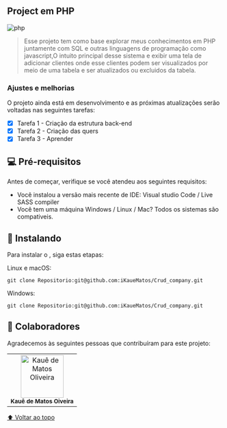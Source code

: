 ## Project em PHP


<img src="https://becode.com.br/wp-content/uploads/2017/09/php-post-1.png" alt="php">

> Esse projeto tem como base explorar meus conhecimentos em PHP  juntamente com SQL e outras linguagens de programação como javascript,O intuito principal desse sistema e exibir uma tela de adicionar clientes onde esse clientes podem ser visualizados por meio de uma tabela e ser atualizados ou excluidos da tabela. 

### Ajustes e melhorias

O projeto ainda está em desenvolvimento e as próximas atualizações serão voltadas nas seguintes tarefas:

- [x] Tarefa 1 - Criação da estrutura back-end
- [x] Tarefa 2 - Criação das quers
- [x] Tarefa 3 - Aprender

## 💻 Pré-requisitos

Antes de começar, verifique se você atendeu aos seguintes requisitos:
* Você instalou a versão mais recente de IDE: Visual studio Code / Live SASS compiler
* Você tem uma máquina Windows / Linux / Mac? Todos os sistemas são compativeis.


## 🚀 Instalando <Crud-company>

Para instalar o <Crud-company>, siga estas etapas:

Linux e macOS:
```
git clone Repositorio:git@github.com:iKaueMatos/Crud_company.git
```

Windows:
```
git clone Repositorio:git@github.com:iKaueMatos/Crud_company.git
```

## 🤝 Colaboradores

Agradecemos às seguintes pessoas que contribuíram para este projeto:

<table>
  <tr>
    <td align="center">
      <a href="#">
        <img src="https://avatars.githubusercontent.com/u/98132837?v=4" width="100px;" alt="Kauê de Matos Oliveira"/><br>
        <sub>
          <b>Kauê de Matos Oiveira</b>
        </sub>
      </a>
    </td>
 </tr>
</table>


[⬆ Voltar ao topo](#Projects-javascript)<br>
